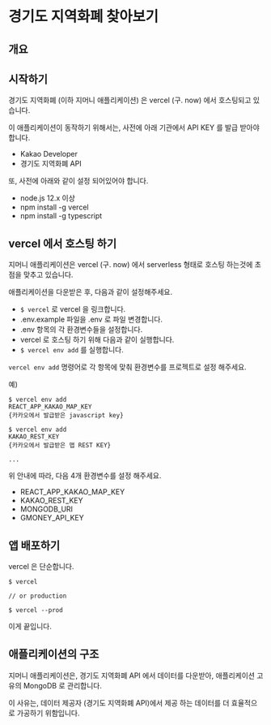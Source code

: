 # 경기도 지역화폐 찾아보기

## 개요

## 시작하기

경기도 지역화폐 (이하 지머니 애플리케이션) 은 vercel (구. now) 에서 호스팅되고 있습니다.

이 애플리케이션이 동작하기 위해서는, 사전에 아래 기관에서 API KEY 를 발급 받아야 합니다.

- Kakao Developer
- 경기도 지역화폐 API

또, 사전에 아래와 같이 설정 되어있어야 합니다.

- node.js 12.x 이상
- npm install -g vercel
- npm install -g typescript

## vercel 에서 호스팅 하기

지머니 애플리케이션은 vercel (구. now) 에서 serverless 형태로 호스팅 하는것에 초점을 맞추고 있습니다.

애플리케이션을 다운받은 후, 다음과 같이 설정해주세요.

- `$ vercel` 로 vercel 을 링크합니다.
- .env.example 파일을 .env 로 파일 변경합니다.
- .env 항목의 각 환경변수들을 설정합니다.
- vercel 로 호스팅 하기 위해 다음과 같이 실행합니다.
- `$ vercel env add` 를 실행합니다.

`vercel env add` 명령어로 각 항목에 맞춰 환경변수를 프로젝트로 설정 해주세요.

예)

```
$ vercel env add
REACT_APP_KAKAO_MAP_KEY
{카카오에서 발급받은 javascript key}

$ vercel env add
KAKAO_REST_KEY
{카카오에서 발급받은 맵 REST KEY}

...
```

위 안내에 따라, 다음 4개 환경변수를 설정 해주세요.

- REACT_APP_KAKAO_MAP_KEY
- KAKAO_REST_KEY
- MONGODB_URI
- GMONEY_API_KEY

## 앱 배포하기

vercel 은 단순합니다.

```
$ vercel

// or production

$ vercel --prod
```

이게 끝입니다.

## 애플리케이션의 구조

지머니 애플리케이션은, 경기도 지역화폐 API 에서 데이터를 다운받아, 애플리케이션 고유의 MongoDB 로 관리합니다.

이 사유는, 데이터 제공자 (경기도 지역화폐 API)에서 제공 하는 데이터를 더 효율적으로 가공하기 위함입니다.
